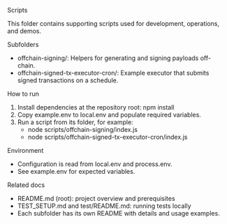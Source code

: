 Scripts

This folder contains supporting scripts used for development, operations, and demos.

Subfolders
- offchain-signing/: Helpers for generating and signing payloads off-chain.
- offchain-signed-tx-executor-cron/: Example executor that submits signed transactions on a schedule.

How to run
1) Install dependencies at the repository root: npm install
2) Copy example.env to local.env and populate required variables.
3) Run a script from its folder, for example:
   - node scripts/offchain-signing/index.js
   - node scripts/offchain-signed-tx-executor-cron/index.js

Environment
- Configuration is read from local.env and process.env.
- See example.env for expected variables.

Related docs
- README.md (root): project overview and prerequisites
- TEST_SETUP.md and test/README.md: running tests locally
- Each subfolder has its own README with details and usage examples.